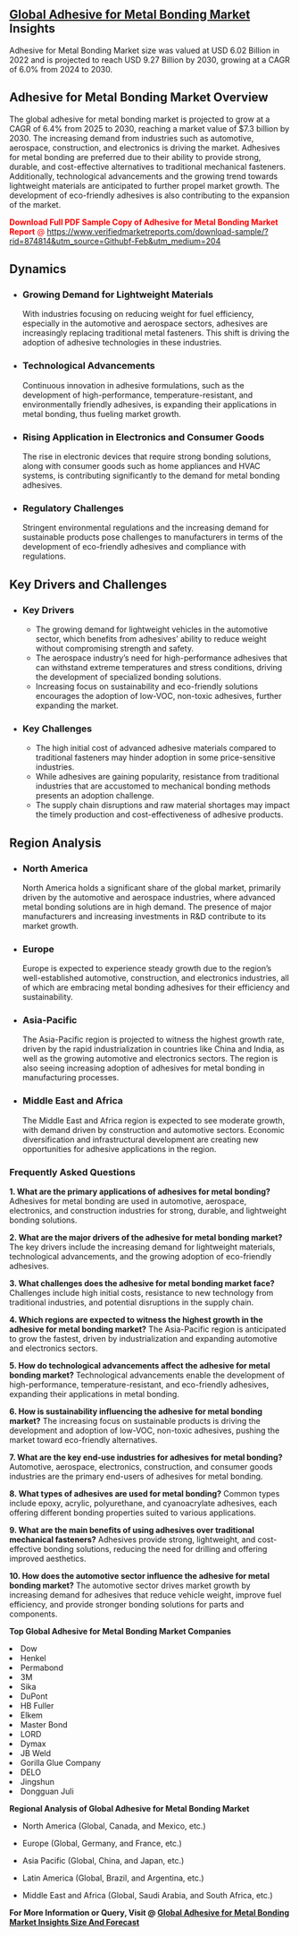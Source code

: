 <h2><a href="https://www.verifiedmarketreports.com/download-sample/?rid=874814&amp;utm_source=Githubf&amp;utm_medium=204" target="_blank">Global Adhesive for Metal Bonding Market</a> Insights</h2><p>Adhesive for Metal Bonding Market size was valued at USD 6.02 Billion in 2022 and is projected to reach USD 9.27 Billion by 2030, growing at a CAGR of 6.0% from 2024 to 2030.</p><p> <h2>Adhesive for Metal Bonding Market Overview</h2> <p>The global adhesive for metal bonding market is projected to grow at a CAGR of 6.4% from 2025 to 2030, reaching a market value of $7.3 billion by 2030. The increasing demand from industries such as automotive, aerospace, construction, and electronics is driving the market. Adhesives for metal bonding are preferred due to their ability to provide strong, durable, and cost-effective alternatives to traditional mechanical fasteners. Additionally, technological advancements and the growing trend towards lightweight materials are anticipated to further propel market growth. The development of eco-friendly adhesives is also contributing to the expansion of the market.</p> <p><p><span class=""><span style="color: #ff0000;"><strong>Download Full PDF Sample Copy of Adhesive for Metal Bonding Market Report</strong> @ </span><a href="https://www.verifiedmarketreports.com/download-sample/?rid=874814&amp;utm_source=Githubf-Feb&amp;utm_medium=204" target="_blank">https://www.verifiedmarketreports.com/download-sample/?rid=874814&amp;utm_source=Githubf-Feb&amp;utm_medium=204</a></span></p></p> <h2>Dynamics</h2> <ul> <li><h3>Growing Demand for Lightweight Materials</h3> With industries focusing on reducing weight for fuel efficiency, especially in the automotive and aerospace sectors, adhesives are increasingly replacing traditional metal fasteners. This shift is driving the adoption of adhesive technologies in these industries.</li> <li><h3>Technological Advancements</h3> Continuous innovation in adhesive formulations, such as the development of high-performance, temperature-resistant, and environmentally friendly adhesives, is expanding their applications in metal bonding, thus fueling market growth.</li> <li><h3>Rising Application in Electronics and Consumer Goods</h3> The rise in electronic devices that require strong bonding solutions, along with consumer goods such as home appliances and HVAC systems, is contributing significantly to the demand for metal bonding adhesives.</li> <li><h3>Regulatory Challenges</h3> Stringent environmental regulations and the increasing demand for sustainable products pose challenges to manufacturers in terms of the development of eco-friendly adhesives and compliance with regulations.</li> </ul> <h2>Key Drivers and Challenges</h2> <ul> <li><h3>Key Drivers</h3> <ul> <li>The growing demand for lightweight vehicles in the automotive sector, which benefits from adhesives’ ability to reduce weight without compromising strength and safety.</li> <li>The aerospace industry’s need for high-performance adhesives that can withstand extreme temperatures and stress conditions, driving the development of specialized bonding solutions.</li> <li>Increasing focus on sustainability and eco-friendly solutions encourages the adoption of low-VOC, non-toxic adhesives, further expanding the market.</li> </ul> </li> <li><h3>Key Challenges</h3> <ul> <li>The high initial cost of advanced adhesive materials compared to traditional fasteners may hinder adoption in some price-sensitive industries.</li> <li>While adhesives are gaining popularity, resistance from traditional industries that are accustomed to mechanical bonding methods presents an adoption challenge.</li> <li>The supply chain disruptions and raw material shortages may impact the timely production and cost-effectiveness of adhesive products.</li> </ul> </li> </ul> <h2>Region Analysis</h2> <ul> <li><h3>North America</h3> North America holds a significant share of the global market, primarily driven by the automotive and aerospace industries, where advanced metal bonding solutions are in high demand. The presence of major manufacturers and increasing investments in R&D contribute to its market growth.</li> <li><h3>Europe</h3> Europe is expected to experience steady growth due to the region’s well-established automotive, construction, and electronics industries, all of which are embracing metal bonding adhesives for their efficiency and sustainability.</li> <li><h3>Asia-Pacific</h3> The Asia-Pacific region is projected to witness the highest growth rate, driven by the rapid industrialization in countries like China and India, as well as the growing automotive and electronics sectors. The region is also seeing increasing adoption of adhesives for metal bonding in manufacturing processes.</li> <li><h3>Middle East and Africa</h3> The Middle East and Africa region is expected to see moderate growth, with demand driven by construction and automotive sectors. Economic diversification and infrastructural development are creating new opportunities for adhesive applications in the region.</li> </ul> <h3>Frequently Asked Questions</h3> <p><b>1. What are the primary applications of adhesives for metal bonding?</b> Adhesives for metal bonding are used in automotive, aerospace, electronics, and construction industries for strong, durable, and lightweight bonding solutions.</p> <p><b>2. What are the major drivers of the adhesive for metal bonding market?</b> The key drivers include the increasing demand for lightweight materials, technological advancements, and the growing adoption of eco-friendly adhesives.</p> <p><b>3. What challenges does the adhesive for metal bonding market face?</b> Challenges include high initial costs, resistance to new technology from traditional industries, and potential disruptions in the supply chain.</p> <p><b>4. Which regions are expected to witness the highest growth in the adhesive for metal bonding market?</b> The Asia-Pacific region is anticipated to grow the fastest, driven by industrialization and expanding automotive and electronics sectors.</p> <p><b>5. How do technological advancements affect the adhesive for metal bonding market?</b> Technological advancements enable the development of high-performance, temperature-resistant, and eco-friendly adhesives, expanding their applications in metal bonding.</p> <p><b>6. How is sustainability influencing the adhesive for metal bonding market?</b> The increasing focus on sustainable products is driving the development and adoption of low-VOC, non-toxic adhesives, pushing the market toward eco-friendly alternatives.</p> <p><b>7. What are the key end-use industries for adhesives for metal bonding?</b> Automotive, aerospace, electronics, construction, and consumer goods industries are the primary end-users of adhesives for metal bonding.</p> <p><b>8. What types of adhesives are used for metal bonding?</b> Common types include epoxy, acrylic, polyurethane, and cyanoacrylate adhesives, each offering different bonding properties suited to various applications.</p> <p><b>9. What are the main benefits of using adhesives over traditional mechanical fasteners?</b> Adhesives provide strong, lightweight, and cost-effective bonding solutions, reducing the need for drilling and offering improved aesthetics.</p> <p><b>10. How does the automotive sector influence the adhesive for metal bonding market?</b> The automotive sector drives market growth by increasing demand for adhesives that reduce vehicle weight, improve fuel efficiency, and provide stronger bonding solutions for parts and components.</p> </p><p><strong>Top Global Adhesive for Metal Bonding Market Companies</strong></p><div data-test-id=""><p><li>Dow</li><li> Henkel</li><li> Permabond</li><li> 3M</li><li> Sika</li><li> DuPont</li><li> HB Fuller</li><li> Elkem</li><li> Master Bond</li><li> LORD</li><li> Dymax</li><li> JB Weld</li><li> Gorilla Glue Company</li><li> DELO</li><li> Jingshun</li><li> Dongguan Juli</li></p><div><strong>Regional Analysis of&nbsp;Global Adhesive for Metal Bonding Market</strong></div><ul><li dir="ltr"><p dir="ltr">North America&nbsp;(Global, Canada, and Mexico, etc.)</p></li><li dir="ltr"><p dir="ltr">Europe (Global, Germany, and France, etc.)</p></li><li dir="ltr"><p dir="ltr">Asia Pacific&nbsp;(Global, China, and Japan, etc.)</p></li><li dir="ltr"><p dir="ltr">Latin America&nbsp;(Global, Brazil, and Argentina, etc.)</p></li><li dir="ltr">Middle East and Africa&nbsp;(Global, Saudi Arabia, and South Africa, etc.)</li></ul><p><strong>For More Information or Query, Visit @&nbsp;</strong><strong><a href="https://www.verifiedmarketreports.com/product/adhesive-for-metal-bonding-market/?utm_source=Githubf&amp;utm_medium=204" target="_blank">Global Adhesive for Metal Bonding Market Insights Size And Forecast</a></strong></p></div>
